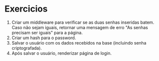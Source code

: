 # Exercicios

1. Criar um middleware para verificar se as duas senhas inseridas batem. Caso não sejam iguais,
retornar uma mensagem de erro "As senhas precisam ser iguais" para a página.
2. Criar um hash para o password. 
3. Salvar o usuário com os dados recebidos na base (incluindo senha criptografada).
4. Após salvar o usuário, renderizar página de login.